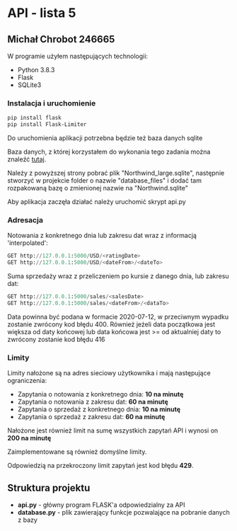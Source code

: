 # API - lista 5
## Michał Chrobot 246665

W programie użyłem następujących technologii:
* Python 3.8.3
* Flask
* SQLite3

### Instalacja i uruchomienie

```bash
pip install flask
pip install Flask-Limiter
```

Do uruchomienia aplikacji potrzebna będzie też baza danych sqlite

Baza danych, z której korzystałem do wykonania tego zadania można znaleźć [tutaj](https://github.com/jpwhite3/northwind-SQLite3).

Należy z powyższej strony pobrać plik "Northwind_large.sqlite", następnie stworzyć w projekcie folder o nazwie "database_files" i dodać tam rozpakowaną bazę o zmienionej nazwie na "Northwind.sqlite" 

Aby aplikacja zaczęła działać należy uruchomić skrypt api.py


### Adresacja

Notowania z konkretnego dnia lub zakresu dat wraz z informacją 'interpolated':
```python
GET http://127.0.0.1:5000/USD/<ratingDate>
GET http://127.0.0.1:5000/USD/<dateFrom>/<dateTo> 
```
Suma sprzedaży wraz z przeliczeniem po kursie z danego dnia, lub zakresu dat:
```python
GET http://127.0.0.1:5000/sales/<salesDate>
GET http://127.0.0.1:5000/sales/<dateFrom>/<dataTo>
```
Data powinna być podana w formacie 2020-07-12, w przeciwnym wypadku zostanie zwrócony kod błędu 400.
Również jeżeli data początkowa jest większa od daty końcowej lub data końcowa jest >= od aktualniej daty to zwrócony zostanie kod błędu 416

### Limity

Limity nałożone są na adres sieciowy użytkownika i mają następujące ograniczenia:
* Zapytania o notowania z konkretnego dnia: **10 na minutę**
* Zapytania o notowania z zakresu dat: **60 na minutę**
* Zapytania o sprzedaż z konkretnego dnia: **10 na minutę**
* Zapytania o sprzedaż z zakresu dat: **60 na minutę**

Nałożone jest również limit na sumę wszystkich zapytań API i wynosi on **200 na minutę**

Zaimplementowane są również domyślne limity.

Odpowiedzią na przekroczony limit zapytań jest kod błędu **429**.

## Struktura projektu

* **api.py** - główny program FLASK'a odpowiedzialny za API
* **database.py** - plik zawierający funkcje pozwalające na pobranie danych z bazy
